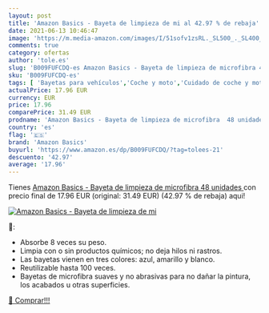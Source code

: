 ```yaml
---
layout: post
title: 'Amazon Basics - Bayeta de limpieza de mi al 42.97 % de rebaja'
date: 2021-06-13 10:46:47
image: 'https://m.media-amazon.com/images/I/51sofv1zsRL._SL500_._SL400_.jpg'
comments: true
category: ofertas
author: 'tole.es'
slug: 'B009FUFCDQ-es Amazon Basics - Bayeta de limpieza de microfibra 48 unidades'
sku: 'B009FUFCDQ-es'
tags: [ 'Bayetas para vehículos','Coche y moto','Cuidado de coche y moto','Esponjas, bayetas y cepillos','amazon basics','bayeta', ]
actualPrice: 17.96 EUR
currency: EUR
price: 17.96
comparePrice: 31.49 EUR
prodname: 'Amazon Basics - Bayeta de limpieza de microfibra  48 unidades '
country: 'es'
flag: '🇪🇸'
brand: 'Amazon Basics'
buyurl: 'https://www.amazon.es/dp/B009FUFCDQ/?tag=tolees-21'
descuento: '42.97'
average: '17.96'
---
```


Tienes [Amazon Basics - Bayeta de limpieza de microfibra  48 unidades ](https://www.amazon.es/dp/B009FUFCDQ/?tag=tolees-21) con precio final de  17.96 EUR (original: 31.49 EUR) (42.97 %  de rebaja) aqui!

[![Amazon Basics - Bayeta de limpieza de mi](https://m.media-amazon.com/images/I/51sofv1zsRL._SL500_._SL400_.jpg)](https://www.amazon.es/dp/B009FUFCDQ/?tag=tolees-21)

🔎:

- Absorbe 8 veces su peso.
- Limpia con o sin productos químicos; no deja hilos ni rastros.
- Las bayetas vienen en tres colores: azul, amarillo y blanco.
- Reutilizable hasta 100 veces.
- Bayetas de microfibra suaves y no abrasivas para no dañar la pintura, los acabados u otras superficies.

[🛒 Comprar!!!](https://www.amazon.es/dp/B009FUFCDQ/?tag=tolees-21)
